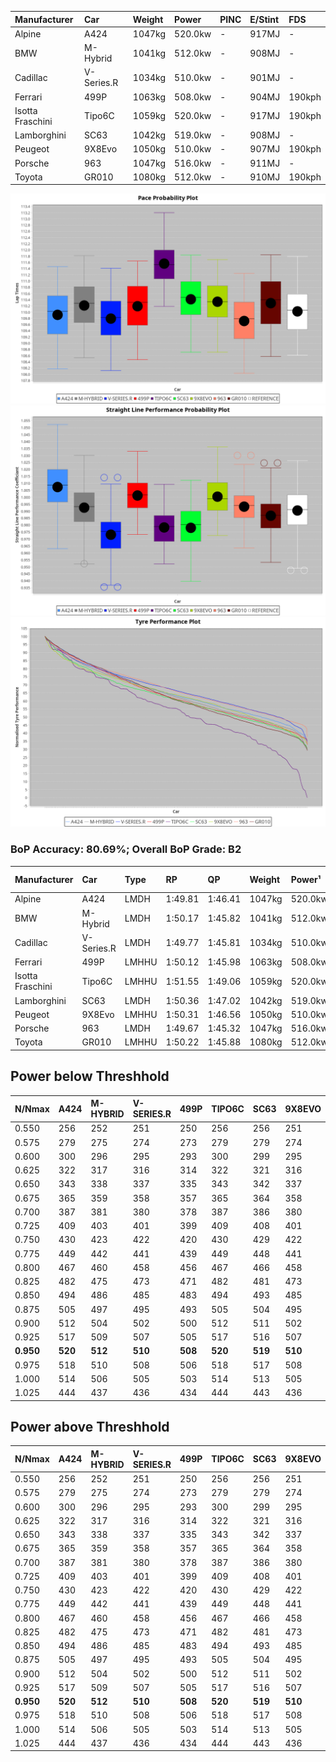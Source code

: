 | Manufacturer     | Car        | Weight | Power   | PINC    | E/Stint | FDS     |
|:-|:-|:-|:-|:-|:-|:-|
| Alpine           | A424       | 1047kg | 520.0kw |    -    | 917MJ   |    -    |
| BMW              | M-Hybrid   | 1041kg | 512.0kw |    -    | 908MJ   |    -    |
| Cadillac         | V-Series.R | 1034kg | 510.0kw |    -    | 901MJ   |    -    |
| Ferrari          | 499P       | 1063kg | 508.0kw |    -    | 904MJ   | 190kph  |
| Isotta Fraschini | Tipo6C     | 1059kg | 520.0kw |    -    | 917MJ   | 190kph  |
| Lamborghini      | SC63       | 1042kg | 519.0kw |    -    | 908MJ   |    -    |
| Peugeot          | 9X8Evo     | 1050kg | 510.0kw |    -    | 907MJ   | 190kph  |
| Porsche          | 963        | 1047kg | 516.0kw |    -    | 911MJ   |    -    |
| Toyota           | GR010      | 1080kg | 512.0kw |    -    | 910MJ   | 190kph  |

![PACECHART](./IMG/CUSTOM.png)
![STRAIGHTLINEPERFORMANCECHART](./IMG/CUSTOM_sp.png)
![TYREPERFORMANCECHART](./IMG/CUSTOM_tw.png)

### BoP Accuracy: 80.69%; Overall BoP Grade: B2
| Manufacturer     | Car        | Type  | RP      | QP      | Weight | Power¹  | Threshhold | PINC    | Power²   | E/Stint | AVG Vmax  | FDS     | RDLC | L/Stint | BOP-Grade | Model Accuracy | Model Points | Match%  | SimDiff |
|:-|:-|:-|:-|:-|:-|:-|:-|:-|:-|:-|:-|:-|:-|:-|:-|:-|:-|:-|:-|
| Alpine           | A424       | LMDH  | 1:49.81 | 1:46.41 | 1047kg | 520.0kw | 210.0kph   |    -    | 520.00kw |  917MJ  | 294.13kph |    -    | 1.01 | 33      | -B2       | 99.49%         | 1360         | 82.39%  | +0.47   |
| BMW              | M-Hybrid   | LMDH  | 1:50.17 | 1:45.82 | 1041kg | 512.0kw | 210.0kph   |    -    | 512.00kw |  908MJ  | 291.87kph |    -    | 1.01 | 33      | ~A1       | 98.62%         | 2363         | 100.00% | +0.81   |
| Cadillac         | V-Series.R | LMDH  | 1:49.77 | 1:45.81 | 1034kg | 510.0kw | 210.0kph   |    -    | 510.00kw |  901MJ  | 287.78kph |    -    | 1.03 | 33      | -B2       | 98.50%         | 4201         | 80.37%  | +1.39   |
| Ferrari          | 499P       | LMHHU | 1:50.12 | 1:45.98 | 1063kg | 508.0kw | 210.0kph   |    -    | 508.00kw |  904MJ  | 290.78kph | 190kph  | 1.03 | 33      | -A2       | 100.00%        | 4441         | 93.94%  | +0.67   |
| Isotta Fraschini | Tipo6C     | LMHHU | 1:51.55 | 1:49.06 | 1059kg | 520.0kw | 210.0kph   |    -    | 520.00kw |  917MJ  | 288.11kph | 190kph  | 1.04 | 33      | +Ω1       | 98.48%         | 130          | 15.73%  | #       |
| Lamborghini      | SC63       | LMDH  | 1:50.36 | 1:47.02 | 1042kg | 519.0kw | 210.0kph   |    -    | 519.00kw |  908MJ  | 288.74kph |    -    | 1.04 | 33      | ~A1       | 100.00%        | 784          | 97.25%  | #       |
| Peugeot          | 9X8Evo     | LMHHU | 1:50.31 | 1:46.56 | 1050kg | 510.0kw | 210.0kph   |    -    | 510.00kw |  907MJ  | 292.15kph | 190kph  | 1.00 | 33      | +B2       | 100.00%        | 808          | 84.86%  | +1.47   |
| Porsche          | 963        | LMDH  | 1:49.67 | 1:45.32 | 1047kg | 516.0kw | 210.0kph   |    -    | 516.00kw |  911MJ  | 291.03kph |    -    | 1.01 | 33      | -C2       | 99.87%         | 12613        | 73.59%  | +0.88   |
| Toyota           | GR010      | LMHHU | 1:50.22 | 1:45.88 | 1080kg | 512.0kw | 210.0kph   |    -    | 512.00kw |  910MJ  | 287.54kph | 190kph  | 1.01 | 33      | ~A1       | 99.73%         | 2956         | 98.06%  | +0.74   |

## Power below Threshhold
| N/Nmax    | A424    | M-HYBRID | V-SERIES.R | 499P    | TIPO6C  | SC63    | 9X8EVO  | 963     | GR010   |
|:-|:-|:-|:-|:-|:-|:-|:-|:-|:-|
|  0.550    |  256    |  252     |  251       |  250    |  256    |  256    |  251    |  254    |  252    |
|  0.575    |  279    |  275     |  274       |  273    |  279    |  279    |  274    |  277    |  275    |
|  0.600    |  300    |  296     |  295       |  293    |  300    |  299    |  295    |  298    |  296    |
|  0.625    |  322    |  317     |  316       |  314    |  322    |  321    |  316    |  319    |  317    |
|  0.650    |  343    |  338     |  337       |  335    |  343    |  342    |  337    |  340    |  338    |
|  0.675    |  365    |  359     |  358       |  357    |  365    |  364    |  358    |  362    |  359    |
|  0.700    |  387    |  381     |  380       |  378    |  387    |  386    |  380    |  384    |  381    |
|  0.725    |  409    |  403     |  401       |  399    |  409    |  408    |  401    |  406    |  403    |
|  0.750    |  430    |  423     |  422       |  420    |  430    |  429    |  422    |  427    |  423    |
|  0.775    |  449    |  442     |  441       |  439    |  449    |  448    |  441    |  446    |  442    |
|  0.800    |  467    |  460     |  458       |  456    |  467    |  466    |  458    |  463    |  460    |
|  0.825    |  482    |  475     |  473       |  471    |  482    |  481    |  473    |  478    |  475    |
|  0.850    |  494    |  486     |  485       |  483    |  494    |  493    |  485    |  490    |  486    |
|  0.875    |  505    |  497     |  495       |  493    |  505    |  504    |  495    |  501    |  497    |
|  0.900    |  512    |  504     |  502       |  500    |  512    |  511    |  502    |  508    |  504    |
|  0.925    |  517    |  509     |  507       |  505    |  517    |  516    |  507    |  513    |  509    |
| **0.950** | **520** | **512**  | **510**    | **508** | **520** | **519** | **510** | **516** | **512** |
|  0.975    |  518    |  510     |  508       |  506    |  518    |  517    |  508    |  514    |  510    |
|  1.000    |  514    |  506     |  505       |  503    |  514    |  513    |  505    |  510    |  506    |
|  1.025    |  444    |  437     |  436       |  434    |  444    |  443    |  436    |  441    |  437    |

## Power above Threshhold
| N/Nmax    | A424    | M-HYBRID | V-SERIES.R | 499P    | TIPO6C  | SC63    | 9X8EVO  | 963     | GR010   |
|:-|:-|:-|:-|:-|:-|:-|:-|:-|:-|
|  0.550    |  256    |  252     |  251       |  250    |  256    |  256    |  251    |  254    |  252    |
|  0.575    |  279    |  275     |  274       |  273    |  279    |  279    |  274    |  277    |  275    |
|  0.600    |  300    |  296     |  295       |  293    |  300    |  299    |  295    |  298    |  296    |
|  0.625    |  322    |  317     |  316       |  314    |  322    |  321    |  316    |  319    |  317    |
|  0.650    |  343    |  338     |  337       |  335    |  343    |  342    |  337    |  340    |  338    |
|  0.675    |  365    |  359     |  358       |  357    |  365    |  364    |  358    |  362    |  359    |
|  0.700    |  387    |  381     |  380       |  378    |  387    |  386    |  380    |  384    |  381    |
|  0.725    |  409    |  403     |  401       |  399    |  409    |  408    |  401    |  406    |  403    |
|  0.750    |  430    |  423     |  422       |  420    |  430    |  429    |  422    |  427    |  423    |
|  0.775    |  449    |  442     |  441       |  439    |  449    |  448    |  441    |  446    |  442    |
|  0.800    |  467    |  460     |  458       |  456    |  467    |  466    |  458    |  463    |  460    |
|  0.825    |  482    |  475     |  473       |  471    |  482    |  481    |  473    |  478    |  475    |
|  0.850    |  494    |  486     |  485       |  483    |  494    |  493    |  485    |  490    |  486    |
|  0.875    |  505    |  497     |  495       |  493    |  505    |  504    |  495    |  501    |  497    |
|  0.900    |  512    |  504     |  502       |  500    |  512    |  511    |  502    |  508    |  504    |
|  0.925    |  517    |  509     |  507       |  505    |  517    |  516    |  507    |  513    |  509    |
| **0.950** | **520** | **512**  | **510**    | **508** | **520** | **519** | **510** | **516** | **512** |
|  0.975    |  518    |  510     |  508       |  506    |  518    |  517    |  508    |  514    |  510    |
|  1.000    |  514    |  506     |  505       |  503    |  514    |  513    |  505    |  510    |  506    |
|  1.025    |  444    |  437     |  436       |  434    |  444    |  443    |  436    |  441    |  437    |
